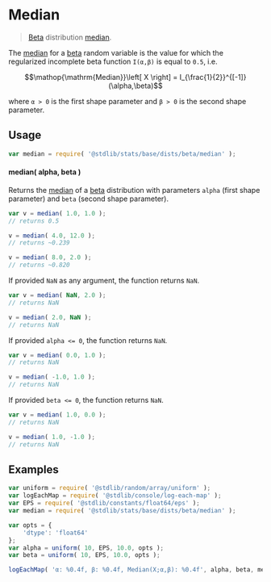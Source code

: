 <!--

@license Apache-2.0

Copyright (c) 2018 The Stdlib Authors.

Licensed under the Apache License, Version 2.0 (the "License");
you may not use this file except in compliance with the License.
You may obtain a copy of the License at

   http://www.apache.org/licenses/LICENSE-2.0

Unless required by applicable law or agreed to in writing, software
distributed under the License is distributed on an "AS IS" BASIS,
WITHOUT WARRANTIES OR CONDITIONS OF ANY KIND, either express or implied.
See the License for the specific language governing permissions and
limitations under the License.

-->

# Median

> [Beta][beta-distribution] distribution [median][median].

<!-- Section to include introductory text. Make sure to keep an empty line after the intro `section` element and another before the `/section` close. -->

<section class="intro">

The [median][median] for a [beta][beta-distribution] random variable is the value for which
the regularized incomplete beta function `I(α,β)` is equal to `0.5`, i.e.

<!-- <equation class="equation" label="eq:beta_median" align="center" raw="\operatorname{Median}\left[ X \right] = I_{\frac{1}{2}}^{[-1]}(\alpha,\beta)" alt="Median for a beta distribution."> -->

```math
\mathop{\mathrm{Median}}\left[ X \right] = I_{\frac{1}{2}}^{[-1]}(\alpha,\beta)
```

<!-- <div class="equation" align="center" data-raw-text="\operatorname{Median}\left[ X \right] = I_{\frac{1}{2}}^{[-1]}(\alpha,\beta)" data-equation="eq:beta_median">
    <img src="https://cdn.jsdelivr.net/gh/stdlib-js/stdlib@51534079fef45e990850102147e8945fb023d1d0/lib/node_modules/@stdlib/stats/base/dists/beta/median/docs/img/equation_beta_median.svg" alt="Median for a beta distribution.">
    <br>
</div> -->

<!-- </equation> -->

where `α > 0` is the first shape parameter and `β > 0` is the second shape parameter.

</section>

<!-- /.intro -->

<!-- Package usage documentation. -->

<section class="usage">

## Usage

```javascript
var median = require( '@stdlib/stats/base/dists/beta/median' );
```

#### median( alpha, beta )

Returns the [median][median] of a [beta][beta-distribution] distribution with parameters `alpha` (first shape parameter) and `beta` (second shape parameter).

```javascript
var v = median( 1.0, 1.0 );
// returns 0.5

v = median( 4.0, 12.0 );
// returns ~0.239

v = median( 8.0, 2.0 );
// returns ~0.820
```

If provided `NaN` as any argument, the function returns `NaN`.

```javascript
var v = median( NaN, 2.0 );
// returns NaN

v = median( 2.0, NaN );
// returns NaN
```

If provided `alpha <= 0`, the function returns `NaN`.

```javascript
var v = median( 0.0, 1.0 );
// returns NaN

v = median( -1.0, 1.0 );
// returns NaN
```

If provided `beta <= 0`, the function returns `NaN`.

```javascript
var v = median( 1.0, 0.0 );
// returns NaN

v = median( 1.0, -1.0 );
// returns NaN
```

</section>

<!-- /.usage -->

<!-- Package usage notes. Make sure to keep an empty line after the `section` element and another before the `/section` close. -->

<section class="notes">

</section>

<!-- /.notes -->

<!-- Package usage examples. -->

<section class="examples">

## Examples

<!-- eslint no-undef: "error" -->

```javascript
var uniform = require( '@stdlib/random/array/uniform' );
var logEachMap = require( '@stdlib/console/log-each-map' );
var EPS = require( '@stdlib/constants/float64/eps' );
var median = require( '@stdlib/stats/base/dists/beta/median' );

var opts = {
    'dtype': 'float64'
};
var alpha = uniform( 10, EPS, 10.0, opts );
var beta = uniform( 10, EPS, 10.0, opts );

logEachMap( 'α: %0.4f, β: %0.4f, Median(X;α,β): %0.4f', alpha, beta, median );
```

</section>

<!-- /.examples -->

<!-- Section to include cited references. If references are included, add a horizontal rule *before* the section. Make sure to keep an empty line after the `section` element and another before the `/section` close. -->

<section class="references">

</section>

<!-- /.references -->

<!-- Section for related `stdlib` packages. Do not manually edit this section, as it is automatically populated. -->

<section class="related">

</section>

<!-- /.related -->

<!-- Section for all links. Make sure to keep an empty line after the `section` element and another before the `/section` close. -->

<section class="links">

[beta-distribution]: https://en.wikipedia.org/wiki/Beta_distribution

[median]: https://en.wikipedia.org/wiki/Median

</section>

<!-- /.links -->

